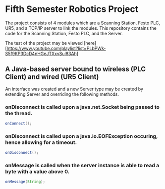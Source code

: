 # Fifth Semester Robotics Project 
The project consists of 4 modules which are a Scanning Station, Festo PLC, UR5, and a TCP/IP server to link the modules. This repository contains the code for the Scanning Station, Festo PLC, and the Server.

The test of the project may be viewed [here][https://www.youtube.com/playlist?list=PLbPWk-S5f9KP3DcD4nHGeJTXxvSul83Ah]

## A Java-based server bound to wireless (PLC Client) and wired (UR5 Client)
An interface was created and a new Server type may be created by extending Server and overriding the following methods.
### onDisconnect is called upon a java.net.Socket being passed to the thread.
```java
onConnect();
```
### onDisconnect is called upon a java.io.EOFException occuring, hence allowing for a timeout.
```java
onDisconnect();
```
### onMessage is called when the server instance is able to read a byte with a value above 0.
```java
onMessage(String);
```
